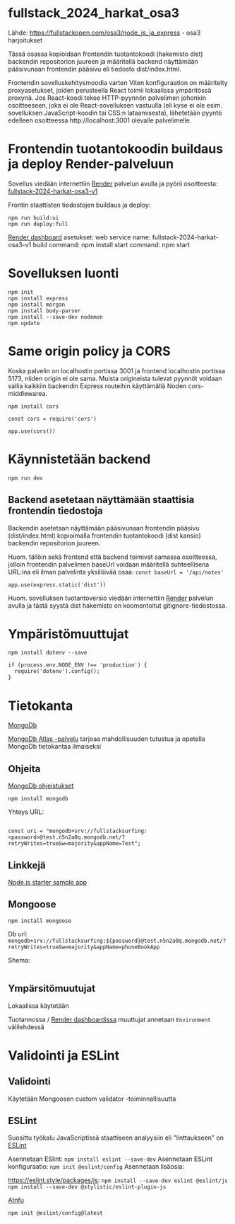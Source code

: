 # fullstack_2024_harkat_osa3
Lähde: https://fullstackopen.com/osa3/node_js_ja_express - osa3 harjoitukset

Tässä osassa kopioidaan frontendin tuotantokoodi (hakemisto dist) backendin repositorion juureen ja määritellä backend näyttämään pääsivunaan frontendin pääsivu eli tiedosto dist/index.html.

Frontendin sovelluskehitysmoodia varten Viten konfiguraation on määritelty proxyasetukset, joiden perusteella React toimii lokaalissa ympäritössä proxynä.
Jos React-koodi tekee HTTP-pyynnön palvelimen johonkin osoitteeseen, joka ei ole React-sovelluksen vastuulla (eli kyse ei ole esim. sovelluksen JavaScript-koodin tai CSS:n lataamisesta), lähetetään pyyntö edelleen osoitteessa http://localhost:3001 olevalle palvelimelle.

# Frontendin tuotantokoodin buildaus ja deploy Render-palveluun

Sovellus viedään internettiin [Render](https://render.com/) palvelun avulla ja pyörii osoitteesta: [fullstack-2024-harkat-osa3-v1](https://fullstack-2024-harkat-osa3-v1.onrender.com)

Frontin staattisten tiedostojen buildaus ja deploy:
```
npm run build:ui
npm run deploy:full
```

[Render dashboard](https://dashboard.render.com/web/new) asetukset:
web service name: fullstack-2024-harkat-osa3-v1
build command: npm install
start command: npm start


# Sovelluksen luonti

```
npm init
npm install express
npm install morgan
npm install body-parser
npm install --save-dev nodemon
npm update
```

# Same origin policy ja CORS
Koska palvelin on localhostin portissa 3001 ja frontend localhostin portissa 5173, niiden origin ei ole sama.
Muista origineista tulevat pyynnöt voidaan sallia kaikkiin backendin Express routeihin käyttämällä Noden cors-middlewarea.

```
npm install cors

const cors = require('cors')

app.use(cors())

```

# Käynnistetään backend

```
npm run dev
```

## Backend asetetaan näyttämään staattisia frontendin tiedostoja

Backendin asetetaan näyttämään pääsivunaan frontendin pääsivu (dist/index.html) kopioimalla frontendin tuotantokoodi (dist kansio) backendin repositorion juureen.

Huom. tällöin sekä frontend että backend toimivat samassa osoitteessa, jolloin frontendin palvelimen baseUrl voidaan määritellä suhteellisena URL:ina eli ilman palvelinta yksilöivää osaa: `const baseUrl = '/api/notes'`


```
app.use(express.static('dist'))
```

Huom. sovelluksen tuotantoversio viedään internettiin [Render](https://render.com/) palvelun avulla ja tästä syystä dist hakemisto on koomentoitut gitignore-tiedostossa.




# Ympäristömuuttujat

```
npm install dotenv --save

if (process.env.NODE_ENV !== 'production') {
  require('dotenv').config();
}
```


# Tietokanta

[MongoDb](https://github.com/fullstack-hy2020/misc/blob/master/dokumenttitietokannat.MD)

[MongoDb Atlas -palvelu](https://www.mongodb.com/products/platform/atlas-database) tarjoaa mahdollisuuden tutustua ja opetella MongoDb tietokantaa ilmaiseksi

## Ohjeita

[MongoDb ohjeistukset](https://www.mongodb.com/docs/drivers/node/current/#introduction)

```
npm install mongodb
```

Yhteys URL:

```

const uri = "mongodb+srv://fullstacksurfing:<password>@test.n5n2a0q.mongodb.net/?retryWrites=true&w=majority&appName=Test";

```

## Linkkejä

[Node.js starter sample app](https://github.com/mongodb-university/atlas_starter_nodejs)

## Mongoose

```
npm install mongoose
```

Db url: `mongodb+srv://fullstacksurfing:${password}@test.n5n2a0q.mongodb.net/?retryWrites=true&w=majority&appName=phoneBookApp`

Shema:
```

```

## Ympärsitömuutujat

Lokaalissa käytetään 

Tuotannossa / [Render dashboardissa](https://dashboard.render.com) muuttujat annetaan `Environment` välilehdessä

# Validointi ja ESLint

## Validointi

Käytetään Mongoosen custom validator -toiminnallisuutta

## ESLint

Suosittu työkalu JavaScriptissä staattiseen analyysiin eli "linttaukseen" on [ESLint](https://archive.eslint.org/docs/user-guide/getting-started)

Asennetaan ESlint: `npm install eslint --save-dev`
Asennetaan ESLint konfiguraatio: `npm init @eslint/config`
Asennetaan lisäosia:

https://eslint.style/packages/js: 
`npm install --save-dev eslint @eslint/js`
`npm install --save-dev @stylistic/eslint-plugin-js`


[Atnfu](https://github.com/antfu/eslint-config)

```
npm init @eslint/config@latest

```

